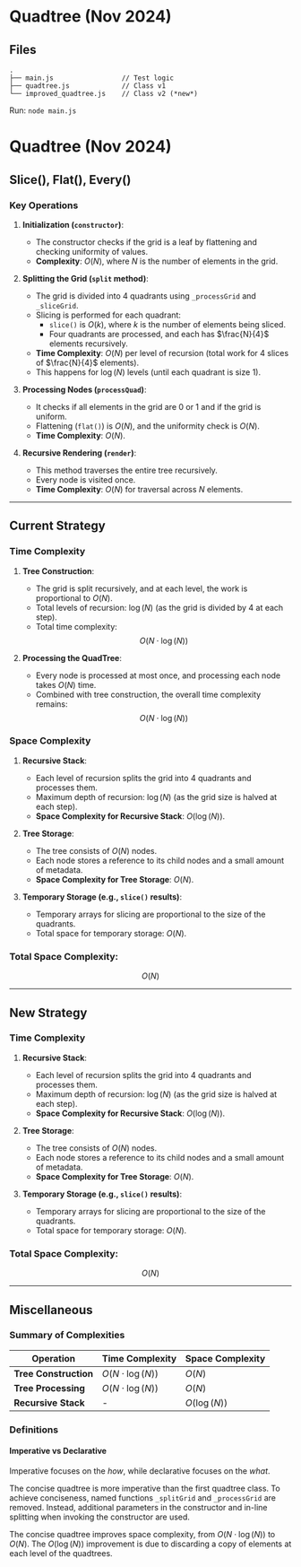 # Quadtree (Nov 2024)

## Files

```
.
├── main.js                 // Test logic
├── quadtree.js             // Class v1  
└── improved_quadtree.js    // Class v2 (*new*)
```

Run: `node main.js`

# Quadtree (Nov 2024)

## Slice(), Flat(), Every()

### Key Operations
1. **Initialization (`constructor`)**:
   - The constructor checks if the grid is a leaf by flattening and checking uniformity of values.
   - **Complexity**: $O(N)$, where $N$ is the number of elements in the grid.

2. **Splitting the Grid (`split` method)**:
   - The grid is divided into 4 quadrants using `_processGrid` and `_sliceGrid`.
   - Slicing is performed for each quadrant:
     - `slice()` is $O(k)$, where $k$ is the number of elements being sliced.
     - Four quadrants are processed, and each has $\frac{N}{4}$ elements recursively.
   - **Time Complexity**: $O(N)$ per level of recursion (total work for 4 slices of $\frac{N}{4}$ elements).
   - This happens for $\log(N)$ levels (until each quadrant is size 1).

3. **Processing Nodes (`processQuad`)**:
   - It checks if all elements in the grid are 0 or 1 and if the grid is uniform.
   - Flattening (`flat()`) is $O(N)$, and the uniformity check is $O(N)$.
   - **Time Complexity**: $O(N)$.

4. **Recursive Rendering (`render`)**:
   - This method traverses the entire tree recursively.
   - Every node is visited once.
   - **Time Complexity**: $O(N)$ for traversal across $N$ elements.

---

## Current Strategy

### Time Complexity
1. **Tree Construction**:
   - The grid is split recursively, and at each level, the work is proportional to $O(N)$.
   - Total levels of recursion: $\log(N)$ (as the grid is divided by 4 at each step).
   - Total time complexity:
     $$
     O(N \cdot \log(N))
     $$

2. **Processing the QuadTree**:
   - Every node is processed at most once, and processing each node takes $O(N)$ time.
   - Combined with tree construction, the overall time complexity remains:
     $$
     O(N \cdot \log(N))
     $$

### Space Complexity
1. **Recursive Stack**:
   - Each level of recursion splits the grid into 4 quadrants and processes them.
   - Maximum depth of recursion: $\log(N)$ (as the grid size is halved at each step).
   - **Space Complexity for Recursive Stack**: $O(\log(N))$.

2. **Tree Storage**:
   - The tree consists of $O(N)$ nodes.
   - Each node stores a reference to its child nodes and a small amount of metadata.
   - **Space Complexity for Tree Storage**: $O(N)$.

3. **Temporary Storage (e.g., `slice()` results)**:
   - Temporary arrays for slicing are proportional to the size of the quadrants.
   - Total space for temporary storage: $O(N)$.

### Total Space Complexity:
$$
O(N)
$$

---

## New Strategy

### Time Complexity
1. **Recursive Stack**:
   - Each level of recursion splits the grid into 4 quadrants and processes them.
   - Maximum depth of recursion: $\log(N)$ (as the grid size is halved at each step).
   - **Space Complexity for Recursive Stack**: $O(\log(N))$.

2. **Tree Storage**:
   - The tree consists of $O(N)$ nodes.
   - Each node stores a reference to its child nodes and a small amount of metadata.
   - **Space Complexity for Tree Storage**: $O(N)$.

3. **Temporary Storage (e.g., `slice()` results)**:
   - Temporary arrays for slicing are proportional to the size of the quadrants.
   - Total space for temporary storage: $O(N)$.

### Total Space Complexity:
$$
O(N)
$$

---

## Miscellaneous

### Summary of Complexities

| **Operation**        | **Time Complexity**       | **Space Complexity**       |
|-----------------------|---------------------------|-----------------------------|
| **Tree Construction** | $O(N \cdot \log(N))$      | $O(N)$                      |
| **Tree Processing**   | $O(N \cdot \log(N))$      | $O(N)$                      |
| **Recursive Stack**   | -                         | $O(\log(N))$                |

### Definitions

#### Imperative vs Declarative
Imperative focuses on the *how*, while declarative focuses on the *what*.

The concise quadtree is more imperative than the first quadtree class. To achieve conciseness, named functions `_splitGrid` and `_processGrid` are removed. Instead, additional parameters in the constructor and in-line splitting when invoking the constructor are used.

The concise quadtree improves space complexity, from $O(N \cdot \log(N))$ to $O(N)$. The $O(\log(N))$ improvement is due to discarding a copy of elements at each level of the quadtrees.

